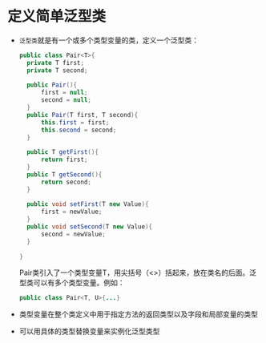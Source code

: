 # 定义简单泛型类

- `泛型类`就是有一个或多个类型变量的类，定义一个泛型类：

  ```java
  public class Pair<T>{
  	private T first;
  	private T second;
  	
  	public Pair(){
  		first = null;
  		second = null;
  	}
  	public Pair(T first, T second){
  		this.first = first; 
  		this.second = second;
  	}
  	
  	public T getFirst(){
  		return first;
  	}
  	public T getSecond(){
  		return second;
  	}
  	
  	public void setFirst(T new Value){
  		first = newValue;
  	}
  	public void setSecond(T new Value){
  		second = newValue;
  	}
  	
  }
  ```

  Pair类引入了一个类型变量T，用尖括号（<>）括起来，放在类名的后面。泛型类可以有多个类型变量。例如：

  ```java
  public class Pair<T, U>{...}
  ```

- 类型变量在整个类定义中用于指定方法的返回类型以及字段和局部变量的类型
- 可以用具体的类型替换变量来实例化泛型类型 